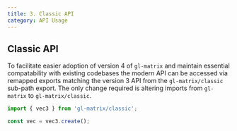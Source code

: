 ```yaml
---
title: 3. Classic API
category: API Usage
---
```

## Classic API

To facilitate easier adoption of version 4 of `gl-matrix` and maintain essential compatability with existing codebases the modern
API can be accessed via remapped exports matching the version 3 API from the `gl-matrix/classic` sub-path export. The
only change required is altering imports from `gl-matrix` to `gl-matrix/classic`.

```js
import { vec3 } from 'gl-matrix/classic';

const vec = vec3.create();
```
